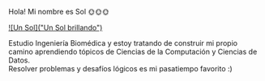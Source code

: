 Hola! Mi nombre es Sol 🌞🌞🌞 <br> 

[![Un Sol]("Un Sol brillando")](https://spaceplace.nasa.gov/review/sunburn/sunburn1.sp.png)

Estudio Ingeniería Biomédica y estoy tratando de construir mi propio camino aprendiendo tópicos de Ciencias de la Computación y Ciencias de Datos.<br>
Resolver problemas y desafíos lógicos es mi pasatiempo favorito :) 

